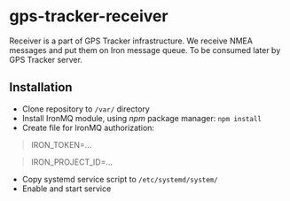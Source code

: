gps-tracker-receiver
====================

Receiver is a part of GPS Tracker infrastructure. We receive NMEA messages and put them on Iron message queue. To be consumed later by GPS Tracker server.

Installation
------------
* Clone repository to `/var/` directory
*  Install IronMQ module, using *npm* package manager:
  `npm install`
*  Create file for IronMQ authorization:
  
  > IRON_TOKEN=...

  > IRON_PROJECT_ID=...

*  Copy systemd service script to `/etc/systemd/system/`
*  Enable and start service


